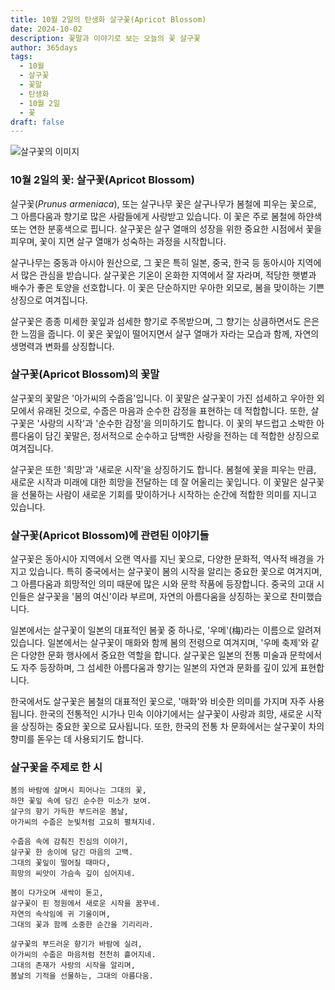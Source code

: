 ```yaml
---
title: 10월 2일의 탄생화 살구꽃(Apricot Blossom)
date: 2024-10-02
description: 꽃말과 이야기로 보는 오늘의 꽃 살구꽃
author: 365days
tags:
  - 10월
  - 살구꽃
  - 꽃말
  - 탄생화
  - 10월 2일
  - 꽃
draft: false
---
```



![살구꽃의 이미지](https://cdn.pixabay.com/photo/2018/02/20/16/15/flowers-3168025_640.jpg#center)


### 10월 2일의 꽃: 살구꽃(Apricot Blossom)

살구꽃(*Prunus armeniaca*), 또는 살구나무 꽃은 살구나무가 봄철에 피우는 꽃으로, 그 아름다움과 향기로 많은 사람들에게 사랑받고 있습니다. 이 꽃은 주로 봄철에 하얀색 또는 연한 분홍색으로 핍니다. 살구꽃은 살구 열매의 성장을 위한 중요한 시점에서 꽃을 피우며, 꽃이 지면 살구 열매가 성숙하는 과정을 시작합니다.

살구나무는 중동과 아시아 원산으로, 그 꽃은 특히 일본, 중국, 한국 등 동아시아 지역에서 많은 관심을 받습니다. 살구꽃은 기온이 온화한 지역에서 잘 자라며, 적당한 햇볕과 배수가 좋은 토양을 선호합니다. 이 꽃은 단순하지만 우아한 외모로, 봄을 맞이하는 기쁜 상징으로 여겨집니다.

살구꽃은 종종 미세한 꽃잎과 섬세한 향기로 주목받으며, 그 향기는 상큼하면서도 은은한 느낌을 줍니다. 이 꽃은 꽃잎이 떨어지면서 살구 열매가 자라는 모습과 함께, 자연의 생명력과 변화를 상징합니다.

### 살구꽃(Apricot Blossom)의 꽃말

살구꽃의 꽃말은 '아가씨의 수줍음'입니다. 이 꽃말은 살구꽃이 가진 섬세하고 우아한 외모에서 유래된 것으로, 수줍은 마음과 순수한 감정을 표현하는 데 적합합니다. 또한, 살구꽃은 '사랑의 시작'과 '순수한 감정'을 의미하기도 합니다. 이 꽃의 부드럽고 소박한 아름다움이 담긴 꽃말은, 정서적으로 순수하고 담백한 사랑을 전하는 데 적합한 상징으로 여겨집니다.

살구꽃은 또한 '희망'과 '새로운 시작'을 상징하기도 합니다. 봄철에 꽃을 피우는 만큼, 새로운 시작과 미래에 대한 희망을 전달하는 데 잘 어울리는 꽃입니다. 이 꽃말은 살구꽃을 선물하는 사람이 새로운 기회를 맞이하거나 시작하는 순간에 적합한 의미를 지니고 있습니다.

### 살구꽃(Apricot Blossom)에 관련된 이야기들

살구꽃은 동아시아 지역에서 오랜 역사를 지닌 꽃으로, 다양한 문화적, 역사적 배경을 가지고 있습니다. 특히 중국에서는 살구꽃이 봄의 시작을 알리는 중요한 꽃으로 여겨지며, 그 아름다움과 희망적인 의미 때문에 많은 시와 문학 작품에 등장합니다. 중국의 고대 시인들은 살구꽃을 '봄의 여신'이라 부르며, 자연의 아름다움을 상징하는 꽃으로 찬미했습니다.

일본에서는 살구꽃이 일본의 대표적인 봄꽃 중 하나로, '우메'(梅)라는 이름으로 알려져 있습니다. 일본에서는 살구꽃이 매화와 함께 봄의 전령으로 여겨지며, '우메 축제'와 같은 다양한 문화 행사에서 중요한 역할을 합니다. 살구꽃은 일본의 전통 미술과 문학에서도 자주 등장하며, 그 섬세한 아름다움과 향기는 일본의 자연과 문화를 깊이 있게 표현합니다.

한국에서도 살구꽃은 봄철의 대표적인 꽃으로, '매화'와 비슷한 의미를 가지며 자주 사용됩니다. 한국의 전통적인 시가나 민속 이야기에서는 살구꽃이 사랑과 희망, 새로운 시작을 상징하는 중요한 꽃으로 묘사됩니다. 또한, 한국의 전통 차 문화에서는 살구꽃이 차의 향미를 돋우는 데 사용되기도 합니다.

### 살구꽃을 주제로 한 시

	봄의 바람에 살며시 피어나는 그대의 꽃,
	하얀 꽃잎 속에 담긴 순수한 미소가 보여.
	살구의 향기 가득한 부드러운 봄날,
	아가씨의 수줍은 눈빛처럼 고요히 펼쳐지네.
	
	수줍음 속에 감춰진 진심의 이야기,
	살구꽃 한 송이에 담긴 마음의 고백.
	그대의 꽃잎이 떨어질 때마다,
	희망의 씨앗이 가슴속 깊이 심어지네.
	
	봄이 다가오며 새싹이 돋고,
	살구꽃이 핀 정원에서 새로운 시작을 꿈꾸네.
	자연의 속삭임에 귀 기울이며,
	그대의 꽃과 함께 소중한 순간을 기리리라.
	
	살구꽃의 부드러운 향기가 바람에 실려,
	아가씨의 수줍은 마음처럼 천천히 흩어지네.
	그대의 존재가 사랑의 시작을 알리며,
	봄날의 기적을 선물하는, 그대의 아름다움.